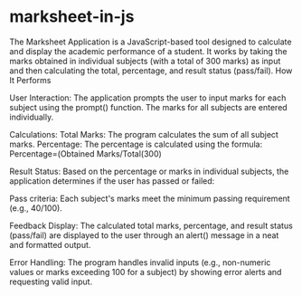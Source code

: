 # marksheet-in-js

The Marksheet Application is a JavaScript-based tool designed to calculate and display the academic performance of a student. It works by taking the marks obtained in individual subjects (with a total of 300 marks) as input and then calculating the total, percentage, and result status (pass/fail).
How It Performs

User Interaction:
The application prompts the user to input marks for each subject using the prompt() function.
The marks for all subjects are entered individually.

Calculations:
Total Marks: The program calculates the sum of all subject marks.
Percentage: The percentage is calculated using the formula:
Percentage=(Obtained Marks/Total(300)

Result Status: Based on the percentage or marks in individual subjects, the application determines if the user has passed or failed:

Pass criteria: Each subject's marks meet the minimum passing requirement (e.g., 40/100).


Feedback Display:
The calculated total marks, percentage, and result status (pass/fail) are displayed to the user through an alert() message in a neat and formatted output.

Error Handling:
The program handles invalid inputs (e.g., non-numeric values or marks exceeding 100 for a subject) by showing error alerts and requesting valid input.
